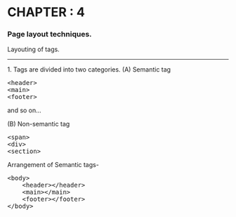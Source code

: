 # CHAPTER : 4 
### Page layout techniques.
Layouting of tags.
<hr>
1. Tags are divided into two categories.
(A) Semantic tag
<pre>
&ltheader&gt
&ltmain&gt
&ltfooter&gt
</pre>
and so on...

(B) Non-semantic tag
<pre>
&ltspan&gt
&ltdiv&gt
&ltsection&gt
</pre>

Arrangement of Semantic tags-
<pre>
&ltbody&gt
    &ltheader><!--Heading of the page-->&lt/header&gt
    &ltmain><!--Your content will be here-->&lt/main&gt
    &ltfooter><!--Footer-->&lt/footer&gt
&lt/body&gt
</pre>